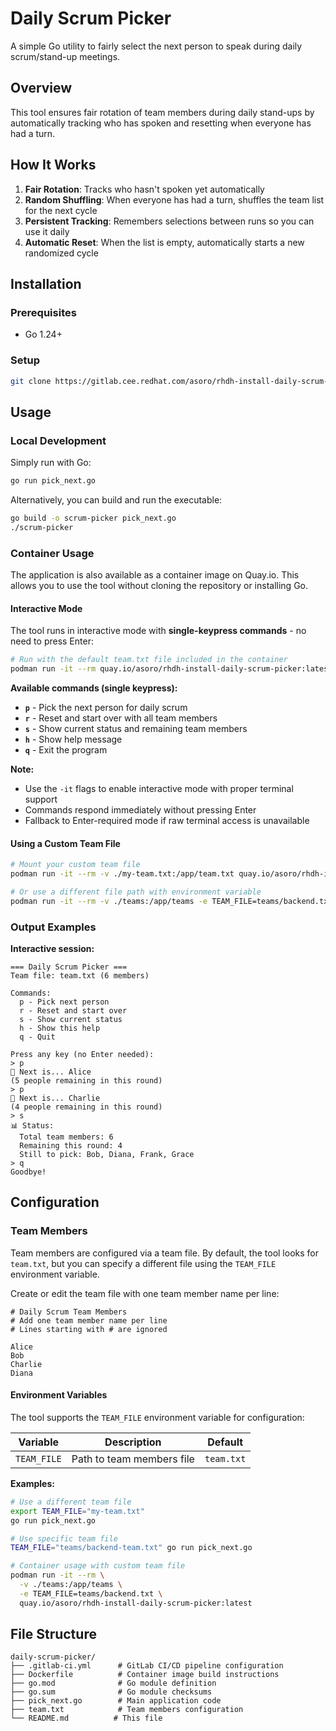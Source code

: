 # Daily Scrum Picker

A simple Go utility to fairly select the next person to speak during daily scrum/stand-up meetings.

## Overview

This tool ensures fair rotation of team members during daily stand-ups by automatically tracking who has spoken and resetting when everyone has had a turn.

## How It Works

1. **Fair Rotation**: Tracks who hasn't spoken yet automatically
2. **Random Shuffling**: When everyone has had a turn, shuffles the team list for the next cycle
3. **Persistent Tracking**: Remembers selections between runs so you can use it daily
4. **Automatic Reset**: When the list is empty, automatically starts a new randomized cycle

## Installation

### Prerequisites
- Go 1.24+

### Setup
```bash
git clone https://gitlab.cee.redhat.com/asoro/rhdh-install-daily-scrum-picker.git && cd rhdh-install-daily-scrum-picker
```

## Usage

### Local Development

Simply run with Go:
```bash
go run pick_next.go
```

Alternatively, you can build and run the executable:
```bash
go build -o scrum-picker pick_next.go
./scrum-picker
```

### Container Usage

The application is also available as a container image on Quay.io. This allows you to use the tool without cloning the repository or installing Go.

#### Interactive Mode

The tool runs in interactive mode with **single-keypress commands** - no need to press Enter:

```bash
# Run with the default team.txt file included in the container
podman run -it --rm quay.io/asoro/rhdh-install-daily-scrum-picker:latest
```

**Available commands (single keypress):**
- **`p`** - Pick the next person for daily scrum
- **`r`** - Reset and start over with all team members  
- **`s`** - Show current status and remaining team members
- **`h`** - Show help message
- **`q`** - Exit the program

**Note:** 
- Use the `-it` flags to enable interactive mode with proper terminal support
- Commands respond immediately without pressing Enter
- Fallback to Enter-required mode if raw terminal access is unavailable

#### Using a Custom Team File

```bash
# Mount your custom team file
podman run -it --rm -v ./my-team.txt:/app/team.txt quay.io/asoro/rhdh-install-daily-scrum-picker:latest

# Or use a different file path with environment variable
podman run -it --rm -v ./teams:/app/teams -e TEAM_FILE=teams/backend.txt quay.io/asoro/rhdh-install-daily-scrum-picker:latest
```

### Output Examples

**Interactive session:**
```
=== Daily Scrum Picker ===
Team file: team.txt (6 members)

Commands:
  p - Pick next person
  r - Reset and start over
  s - Show current status
  h - Show this help
  q - Quit

Press any key (no Enter needed):
> p
🎯 Next is... Alice
(5 people remaining in this round)
> p
🎯 Next is... Charlie
(4 people remaining in this round)
> s
📊 Status:
  Total team members: 6
  Remaining this round: 4
  Still to pick: Bob, Diana, Frank, Grace
> q
Goodbye!
```

## Configuration

### Team Members

Team members are configured via a team file. By default, the tool looks for `team.txt`, but you can specify a different file using the `TEAM_FILE` environment variable.

Create or edit the team file with one team member name per line:

```
# Daily Scrum Team Members
# Add one team member name per line
# Lines starting with # are ignored

Alice
Bob
Charlie
Diana
```

#### Environment Variables

The tool supports the `TEAM_FILE` environment variable for configuration:

| Variable | Description | Default |
|----------|-------------|---------|
| `TEAM_FILE` | Path to team members file | `team.txt` |

**Examples:**

```bash
# Use a different team file
export TEAM_FILE="my-team.txt"
go run pick_next.go

# Use specific team file
TEAM_FILE="teams/backend-team.txt" go run pick_next.go

# Container usage with custom team file
podman run -it --rm \
  -v ./teams:/app/teams \
  -e TEAM_FILE=teams/backend.txt \
  quay.io/asoro/rhdh-install-daily-scrum-picker:latest
```

## File Structure

```
daily-scrum-picker/
├── .gitlab-ci.yml      # GitLab CI/CD pipeline configuration
├── Dockerfile          # Container image build instructions
├── go.mod              # Go module definition
├── go.sum              # Go module checksums
├── pick_next.go        # Main application code
├── team.txt            # Team members configuration
└── README.md          # This file
``` 